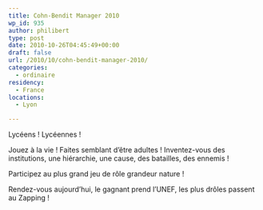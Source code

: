 ```yaml
---
title: Cohn-Bendit Manager 2010
wp_id: 935
author: philibert
type: post
date: 2010-10-26T04:45:49+00:00
draft: false
url: /2010/10/cohn-bendit-manager-2010/
categories:
  - ordinaire
residency:
  - France
locations:
  - Lyon

---
```

Lycéens ! Lycéennes !
  
Jouez à la vie ! Faites semblant d&rsquo;être adultes ! Inventez-vous des institutions, une hiérarchie, une cause, des batailles, des ennemis !

Participez au plus grand jeu de rôle grandeur nature !

Rendez-vous aujourd&rsquo;hui, le gagnant prend l&rsquo;UNEF, les plus drôles passent au Zapping !